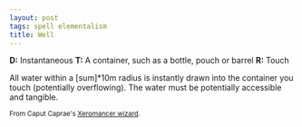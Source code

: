 ```yaml
---
layout: post
tags: spell elementalism
title: Well
---
```

<b>D:</b> Instantaneous <b>T:</b> A container, such as a bottle, pouch or barrel <b>R:</b> Touch

All water within a [sum]*10m radius is instantly drawn into the container you touch (potentially overflowing). The water must be potentially accessible and tangible.

<small>From Caput Caprae's [Xeromancer wizard](https://caput-caprae.blogspot.com/2020/12/glog-class-xeromancer-wizard.html).</small>
